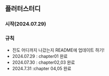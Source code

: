 ## 플러터스터디
### 시작(2024.07.29)
### 규칙
- 진도 어디까지 나갔는지 README에 업데이트 하기!
- 2024.07.29 : chapter01 완료
- 2024.07.30 : chapter02,03 완료
- 2024.7.31 :chapter 04,05 완료
